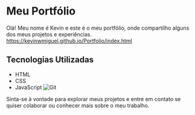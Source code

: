 # Meu Portfólio

Olá! Meu nome é Kevin e este é o meu portfólio, onde compartilho alguns dos meus projetos e experiências.
https://kevinwmiguel.github.io/Portfolio/index.html


## Tecnologias Utilizadas

- HTML
- CSS
- JavaScript
![Git](https://img.shields.io/badge/git-%23F05033.svg?style=for-the-badge&logo=git&logoColor=white)

Sinta-se à vontade para explorar meus projetos e entre em contato se quiser colaborar ou conhecer mais sobre o meu trabalho.



